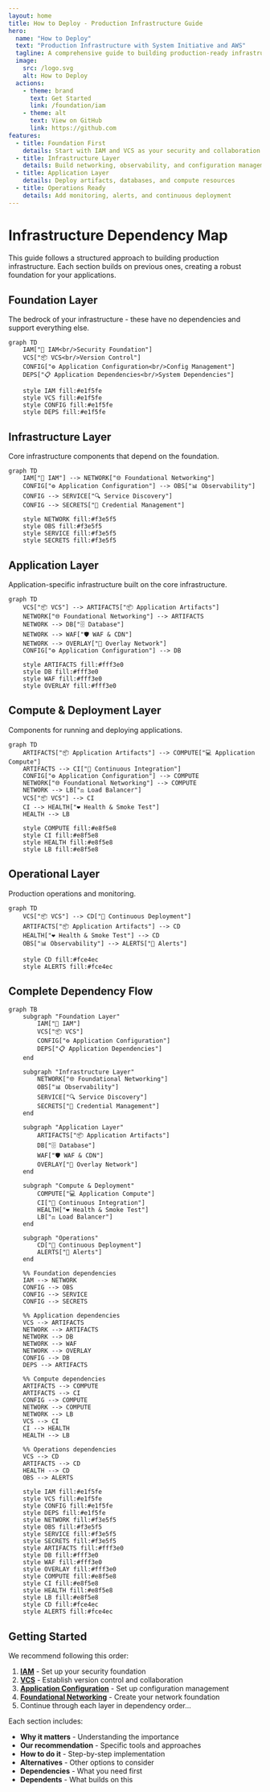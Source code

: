 ```yaml
---
layout: home
title: How to Deploy - Production Infrastructure Guide
hero:
  name: "How to Deploy"
  text: "Production Infrastructure with System Initiative and AWS"
  tagline: A comprehensive guide to building production-ready infrastructure
  image:
    src: /logo.svg
    alt: How to Deploy
  actions:
    - theme: brand
      text: Get Started
      link: /foundation/iam
    - theme: alt
      text: View on GitHub
      link: https://github.com
features:
  - title: Foundation First
    details: Start with IAM and VCS as your security and collaboration foundation
  - title: Infrastructure Layer
    details: Build networking, observability, and configuration management
  - title: Application Layer
    details: Deploy artifacts, databases, and compute resources
  - title: Operations Ready
    details: Add monitoring, alerts, and continuous deployment
---
```


# Infrastructure Dependency Map

This guide follows a structured approach to building production infrastructure. Each section builds on previous ones, creating a robust foundation for your applications.

## Foundation Layer
The bedrock of your infrastructure - these have no dependencies and support everything else.

```mermaid
graph TD
    IAM["🔐 IAM<br/>Security Foundation"]
    VCS["📦 VCS<br/>Version Control"]
    CONFIG["⚙️ Application Configuration<br/>Config Management"]
    DEPS["📋 Application Dependencies<br/>System Dependencies"]

    style IAM fill:#e1f5fe
    style VCS fill:#e1f5fe
    style CONFIG fill:#e1f5fe
    style DEPS fill:#e1f5fe
```

## Infrastructure Layer
Core infrastructure components that depend on the foundation.

```mermaid
graph TD
    IAM["🔐 IAM"] --> NETWORK["🌐 Foundational Networking"]
    CONFIG["⚙️ Application Configuration"] --> OBS["📊 Observability"]
    CONFIG --> SERVICE["🔍 Service Discovery"]
    CONFIG --> SECRETS["🔑 Credential Management"]

    style NETWORK fill:#f3e5f5
    style OBS fill:#f3e5f5
    style SERVICE fill:#f3e5f5
    style SECRETS fill:#f3e5f5
```

## Application Layer
Application-specific infrastructure built on the core infrastructure.

```mermaid
graph TD
    VCS["📦 VCS"] --> ARTIFACTS["📦 Application Artifacts"]
    NETWORK["🌐 Foundational Networking"] --> ARTIFACTS
    NETWORK --> DB["🗄️ Database"]
    NETWORK --> WAF["🛡️ WAF & CDN"]
    NETWORK --> OVERLAY["🔗 Overlay Network"]
    CONFIG["⚙️ Application Configuration"] --> DB

    style ARTIFACTS fill:#fff3e0
    style DB fill:#fff3e0
    style WAF fill:#fff3e0
    style OVERLAY fill:#fff3e0
```

## Compute & Deployment Layer
Components for running and deploying applications.

```mermaid
graph TD
    ARTIFACTS["📦 Application Artifacts"] --> COMPUTE["💻 Application Compute"]
    ARTIFACTS --> CI["🔄 Continuous Integration"]
    CONFIG["⚙️ Application Configuration"] --> COMPUTE
    NETWORK["🌐 Foundational Networking"] --> COMPUTE
    NETWORK --> LB["⚖️ Load Balancer"]
    VCS["📦 VCS"] --> CI
    CI --> HEALTH["❤️ Health & Smoke Test"]
    HEALTH --> LB

    style COMPUTE fill:#e8f5e8
    style CI fill:#e8f5e8
    style HEALTH fill:#e8f5e8
    style LB fill:#e8f5e8
```

## Operational Layer
Production operations and monitoring.

```mermaid
graph TD
    VCS["📦 VCS"] --> CD["🚀 Continuous Deployment"]
    ARTIFACTS["📦 Application Artifacts"] --> CD
    HEALTH["❤️ Health & Smoke Test"] --> CD
    OBS["📊 Observability"] --> ALERTS["🚨 Alerts"]

    style CD fill:#fce4ec
    style ALERTS fill:#fce4ec
```

## Complete Dependency Flow

```mermaid
graph TB
    subgraph "Foundation Layer"
        IAM["🔐 IAM"]
        VCS["📦 VCS"]
        CONFIG["⚙️ Application Configuration"]
        DEPS["📋 Application Dependencies"]
    end

    subgraph "Infrastructure Layer"
        NETWORK["🌐 Foundational Networking"]
        OBS["📊 Observability"]
        SERVICE["🔍 Service Discovery"]
        SECRETS["🔑 Credential Management"]
    end

    subgraph "Application Layer"
        ARTIFACTS["📦 Application Artifacts"]
        DB["🗄️ Database"]
        WAF["🛡️ WAF & CDN"]
        OVERLAY["🔗 Overlay Network"]
    end

    subgraph "Compute & Deployment"
        COMPUTE["💻 Application Compute"]
        CI["🔄 Continuous Integration"]
        HEALTH["❤️ Health & Smoke Test"]
        LB["⚖️ Load Balancer"]
    end

    subgraph "Operations"
        CD["🚀 Continuous Deployment"]
        ALERTS["🚨 Alerts"]
    end

    %% Foundation dependencies
    IAM --> NETWORK
    CONFIG --> OBS
    CONFIG --> SERVICE
    CONFIG --> SECRETS

    %% Application dependencies
    VCS --> ARTIFACTS
    NETWORK --> ARTIFACTS
    NETWORK --> DB
    NETWORK --> WAF
    NETWORK --> OVERLAY
    CONFIG --> DB
    DEPS --> ARTIFACTS

    %% Compute dependencies
    ARTIFACTS --> COMPUTE
    ARTIFACTS --> CI
    CONFIG --> COMPUTE
    NETWORK --> COMPUTE
    NETWORK --> LB
    VCS --> CI
    CI --> HEALTH
    HEALTH --> LB

    %% Operations dependencies
    VCS --> CD
    ARTIFACTS --> CD
    HEALTH --> CD
    OBS --> ALERTS

    style IAM fill:#e1f5fe
    style VCS fill:#e1f5fe
    style CONFIG fill:#e1f5fe
    style DEPS fill:#e1f5fe
    style NETWORK fill:#f3e5f5
    style OBS fill:#f3e5f5
    style SERVICE fill:#f3e5f5
    style SECRETS fill:#f3e5f5
    style ARTIFACTS fill:#fff3e0
    style DB fill:#fff3e0
    style WAF fill:#fff3e0
    style OVERLAY fill:#fff3e0
    style COMPUTE fill:#e8f5e8
    style CI fill:#e8f5e8
    style HEALTH fill:#e8f5e8
    style LB fill:#e8f5e8
    style CD fill:#fce4ec
    style ALERTS fill:#fce4ec
```

## Getting Started

We recommend following this order:

1. **[IAM](/foundation/iam)** - Set up your security foundation
2. **[VCS](/foundation/vcs)** - Establish version control and collaboration
3. **[Application Configuration](/foundation/application-configuration)** - Set up configuration management
4. **[Foundational Networking](/infrastructure/foundational-networking)** - Create your network foundation
5. Continue through each layer in dependency order...

Each section includes:
- **Why it matters** - Understanding the importance
- **Our recommendation** - Specific tools and approaches
- **How to do it** - Step-by-step implementation
- **Alternatives** - Other options to consider
- **Dependencies** - What you need first
- **Dependents** - What builds on this